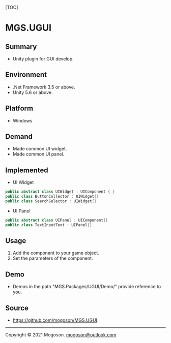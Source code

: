 [TOC]

# MGS.UGUI

## Summary
- Unity plugin for GUI develop.

## Environment
- .Net Framework 3.5 or above.
- Unity 5.6 or above.

## Platform

- Windows

## Demand

- Made common UI widget.
- Made common UI panel.

## Implemented

- UI Widget

```C#
public abstract class UIWidget : UIComponent { }
public class ButtonCollector : UIWidget{}
public class SearchSelector : UIWidget{}
```

- UI Panel

```C#
public abstract class UIPanel : UIComponent{}
public class TextInputText : UIPanel{}
```

## Usage

1. Add the component to your game object.
2. Set the parameters of the component.

## Demo
- Demos in the path "MGS.Packages/UGUI/Demo/" provide reference to you.

## Source
- https://github.com/mogoson/MGS.UGUI.

------

Copyright © 2021 Mogoson.	mogoson@outlook.com
